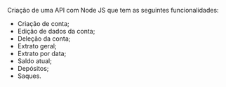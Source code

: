Criação de uma API com Node JS que tem as seguintes funcionalidades:

- Criação de conta;
- Edição de dados da conta;
- Deleção da conta;
- Extrato geral;
- Extrato por data;
- Saldo atual;
- Depósitos;
- Saques.
